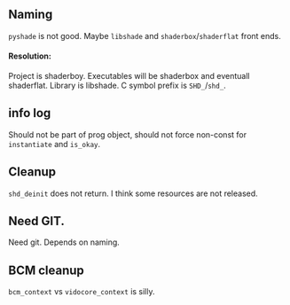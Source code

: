## Naming

`pyshade` is not good.  Maybe `libshade` and `shaderbox`/`shaderflat`
front ends.

#### Resolution:

Project is shaderboy.
Executables will be shaderbox and eventuall shaderflat.
Library is libshade.
C symbol prefix is `SHD_`/`shd_`.

## info log

Should not be part of prog object, should not force non-const for
`instantiate` and `is_okay`.

## Cleanup

`shd_deinit` does not return.
I think some resources are not released.

## Need GIT.

Need git. Depends on naming.

## BCM cleanup

`bcm_context` vs `vidocore_context` is silly.

